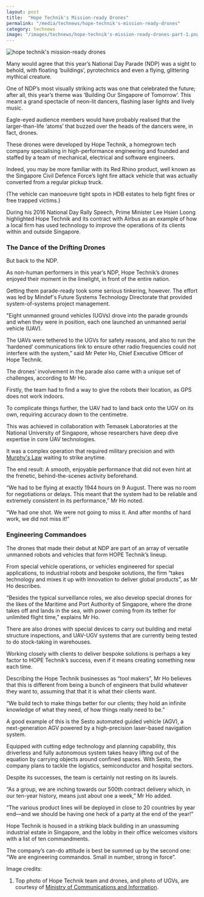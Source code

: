 ```yaml
---
layout: post
title:  "Hope Technik's Mission-ready Drones"
permalink: "/media/technews/hope-technik's-mission-ready-drones"
category: technews
image: "/images/technews/hope-technik's-mission-ready-drones-part-1.png"
---
```


![hope technik's mission-ready drones]({{site.baseurl}}/images/technews/hope-technik's-mission-ready-drones-part-1.png)

Many would agree that this year’s National Day Parade (NDP) was a sight to behold, with floating ‘buildings’, pyrotechnics and even a flying, glittering mythical creature.

One of NDP’s most visually striking acts was one that celebrated the future; after all, this year’s theme was ‘Building Our Singapore of Tomorrow’. This meant a grand spectacle of neon-lit dancers, flashing laser lights and lively music.

Eagle-eyed audience members would have probably realised that the larger-than-life ‘atoms’ that buzzed over the heads of the dancers were, in fact, drones.

These drones were developed by Hope Technik, a homegrown tech company specialising in high-performance engineering and founded and staffed by a team of mechanical, electrical and software engineers.

Indeed, you may be more familiar with its Red Rhino product, well known as the Singapore Civil Defence Force’s light fire attack vehicle that was actually converted from a regular pickup truck.

(The vehicle can manoeuvre tight spots in HDB estates to help fight fires or free trapped victims.)

During his 2016 National Day Rally Speech, Prime Minister Lee Hsien Loong highlighted Hope Technik and its contract with Airbus as an example of how a local firm has used technology to improve the operations of its clients within and outside Singapore.

### **The Dance of the Drifting Drones**
But back to the NDP.

As non-human performers in this year’s NDP, Hope Technik’s drones enjoyed their moment in the limelight, in front of the entire nation.

Getting them parade-ready took some serious tinkering, however. The effort was led by Mindef's  Future Systems Technology Directorate that provided system-of-systems project management.

"Eight unmanned ground vehicles (UGVs) drove into the parade grounds and when they were in position, each one launched an unmanned aerial vehicle (UAV).

The UAVs were tethered to the UGVs for safety reasons, and also to run the ‘hardened’ communications link to ensure other radio frequencies could not interfere with the system,” said Mr Peter Ho, Chief Executive Officer of Hope Technik.

The drones’ involvement in the parade also came with a unique set of challenges, according to Mr Ho.

Firstly, the team had to find a way to give the robots their location, as GPS does not work indoors.

To complicate things further, the UAV had to land back onto the UGV on its own, requiring accuracy down to the centimetre.

This was achieved in collaboration with Temasek Laboratories at the National University of Singapore, whose researchers have deep dive expertise in core UAV technologies.

It was a complex operation that required military precision and with [Murphy's Law](https://en.wikipedia.org/wiki/Murphy%27s_law) waiting to strike anytime.

The end result: A smooth, enjoyable performance that did not even hint at the frenetic, behind-the-scenes activity beforehand.

“We had to be flying at exactly 1944 hours on 9 August. There was no room for negotiations or delays. This meant that the system had to be reliable and extremely consistent in its performance,” Mr Ho noted.

“We had one shot. We were not going to miss it. And after months of hard work, we did not miss it!”

### **Engineering Commandoes**
The drones that made their debut at NDP are part of an array of versatile unmanned robots and vehicles that form HOPE Technik’s lineup.

From special vehicle operations, or vehicles engineered for special applications, to industrial robots and bespoke solutions, the firm “takes technology and mixes it up with innovation to deliver global products”, as Mr Ho describes.

“Besides the typical surveillance roles, we also develop special drones for the likes of the Maritime and Port Authority of Singapore, where the drone takes off and lands in the sea, with power coming from its tether for unlimited flight time,” explains Mr Ho.

There are also drones with special devices to carry out building and metal structure inspections, and UAV-UGV systems that are currently being tested to do stock-taking in warehouses.

Working closely with clients to deliver bespoke solutions is perhaps a key factor to HOPE Technik’s success, even if it means creating something new each time.

Describing the Hope Technik businesses as “tool makers”, Mr Ho believes that this is different from being a bunch of engineers that build whatever they want to, assuming that that it is what their clients want.

“We build tech to make things better for our clients; they hold an infinite knowledge of what they need, of how things really need to be.”

A good example of this is the Sesto automated guided vehicle (AGV), a next-generation AGV powered by a high-precision laser-based navigation system.

Equipped with cutting edge technology and planning capability, this driverless and fully autonomous system takes heavy lifting out of the equation by carrying objects around confined spaces. With Sesto, the company plans to tackle the logistics, semiconductor and hospital sectors.

Despite its successes, the team is certainly not resting on its laurels.

“As a group, we are inching towards our 500th contract delivery which, in our ten-year history, means just about one a week,” Mr Ho added.

“The various product lines will be deployed in close to 20 countries by year end—and we should be having one heck of a party at the end of the year!”

Hope Technik is housed in a striking black building in an unassuming industrial estate in Singapore, and the lobby in their office welcomes visitors with a list of ten commandments.

The company’s can-do attitude is best be summed up by the second one: “We are engineering commandos. Small in number, strong in force”.


Image credits:

1. Top photo of Hope Technik team and drones, and photo of UGVs, are courtesy of [Ministry of Communications and Information](https://www.mci.gov.sg/).
